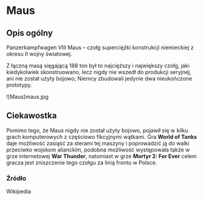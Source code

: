# Maus

## Opis ogólny

Panzerkampfwagen VIII Maus – czołg superciężki konstrukcji niemieckiej z okresu II wojny światowej.

Z łączną masą sięgającą 188 ton był to najcięższy i największy czołg, jaki kiedykolwiek skonstruowano, lecz nigdy nie wszedł do produkcji seryjnej, ani nie został użyty bojowo; Niemcy zbudowali jedynie dwa nieukończone prototypy.

![Maus]maus.jpg


## Ciekawostka

Pomimo tego, że Maus nigdy nie został użyty bojowo, pojawił się w kilku grach komputerowych z częściowo fikcyjnymi wątkami. Gra **World of Tanks** daje możliwość zasiąść za sterami tej maszyny i poprowadzić ją do walki przeciwko wojskom alianckim, podobna możliwość występowała także w grze internetowej **War Thunder**, natomiast w grze **Mortyr 2: For Ever** celem gracza jest zniszczenie tego czołgu za linią frontu w Polsce.

### Źródło

Wikipedia
